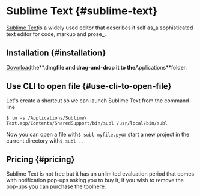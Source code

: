 # Sublime Text {#sublime-text}

[Sublime Text](http://www.sublimetext.com/)is a widely used editor that describes it self as_a sophisticated text editor for code, markup and prose_.

## Installation {#installation}

[Download](http://www.sublimetext.com/)the**.dmg**file and drag-and-drop it to the**Applications**folder.

## Use CLI to open file {#use-cli-to-open-file}

Let's create a shortcut so we can launch Sublime Text from the command-line

```
$ ln -s /Applications/Sublime\ Text.app/Contents/SharedSupport/bin/subl /usr/local/bin/subl

```

Now you can open a file with`$ subl myfile.py`or start a new project in the current directory with`$ subl .`.

## Pricing {#pricing}

Sublime Text is not free but it has an unlimited evaluation period that comes with notification pop-ups asking you to buy it, if you wish to remove the pop-ups you can purchase the tool[here](http://www.sublimetext.com/buy).

